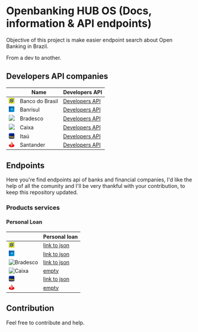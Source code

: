# Openbanking HUB OS (Docs, information & API endpoints)
Objective of this project is make easier endpoint search about Open Banking in Brazil. 

From a dev to another.


## Developers API companies
|  | Name |  Developers API
| ------ | ------ | ----- |
| <img src="logos/bb-favicon.png" width="15"> | Banco do Brasil | [Developers API](https://apoio.developers.bb.com.br/referency)
| <img src="logos/banrisul-favicon.png" width="15"> | Banrisul | [Developers API](https://developers.banrisul.com.br/pages/allApis.html#openbanking)
| <img src="logos/bradesco-favicon.ico" width="15"> | Bradesco | [Developers API](https://developers.bradesco.com.br/)
| <img src="logos/caixa-favicon.ico" width="15"> | Caixa | [Developers API](https://desenvolvedores.caixa.gov.br/api-catalog)
| <img src="logos/itau-favicon.ico" width="15"> | Itaú | [Developers API](https://developer.itau.com.br/api-catalog/openbanking)
| <img src="logos/santander-favicon.png" width="15"> | Santander | [Developers API](https://www.santander.pt/open-banking/developers#)

## Endpoints
Here you're find endpoints api of banks and financial companies, I'd like the help of all the comunity and I'll be very thankful with your contribution, to keep this repository updated.

### Products services

#### Personal Loan
|  | Personal loan 
| ------ | ------ | 
| <img src="logos/bb-favicon.png" width="15" title="Banco do Brasil"> | [link to json](https://opendata.api.bb.com.br/open-banking/products-services/v1/personal-loans)
| <img src="logos/banrisul-favicon.png" width="15" title="Banrisul"> | [link to json](https://openbanking.banrisul.com.br/open-banking/products-services/v1/personal-loans)
| <img src="logos/bradesco-favicon.ico" width="15" title="Bradesco"> | [link to json](https://api.bradesco.com/bradesco/open-banking/products-services/v1/personal-loans)
| <img src="logos/caixa-favicon.ico" width="15" title="Caixa"> | [empty](empty)
| <img src="logos/itau-favicon.ico" width="15" title="Itaú"> | [link to json](https://api.itau/open-banking/products-services/v1/personal-loans)
| <img src="logos/santander-favicon.png" width="15" title="Santander"> | [empty](empty)

## Contribution
Feel free to contribute and help. 


